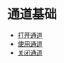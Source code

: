 # 通道基础

* [打开通道](/channeltong-dao/tong-dao-ji-chu/da-kai-tong-dao.md)
* [使用通道](/channeltong-dao/tong-dao-ji-chu/shi-yong-tong-dao.md)
* [关闭通道](/channeltong-dao/tong-dao-ji-chu/guan-bi-tong-dao.md)





